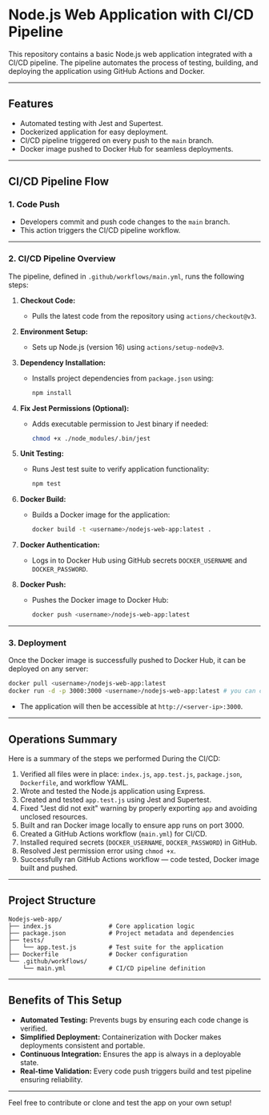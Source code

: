 # Node.js Web Application with CI/CD Pipeline

This repository contains a basic Node.js web application integrated with a CI/CD pipeline. The pipeline automates the process of testing, building, and deploying the application using GitHub Actions and Docker.

---

## Features

- Automated testing with Jest and Supertest.
- Dockerized application for easy deployment.
- CI/CD pipeline triggered on every push to the `main` branch.
- Docker image pushed to Docker Hub for seamless deployments.

---

## CI/CD Pipeline Flow

### **1. Code Push**
- Developers commit and push code changes to the `main` branch.
- This action triggers the CI/CD pipeline workflow.

---

### **2. CI/CD Pipeline Overview**

The pipeline, defined in `.github/workflows/main.yml`, runs the following steps:

1. **Checkout Code:**
   - Pulls the latest code from the repository using `actions/checkout@v3`.

2. **Environment Setup:**
   - Sets up Node.js (version 16) using `actions/setup-node@v3`.

3. **Dependency Installation:**
   - Installs project dependencies from `package.json` using:
     ```bash
     npm install
     ```

4. **Fix Jest Permissions (Optional):**
   - Adds executable permission to Jest binary if needed:
     ```bash
     chmod +x ./node_modules/.bin/jest
     ```

5. **Unit Testing:**
   - Runs Jest test suite to verify application functionality:
     ```bash
     npm test
     ```

6. **Docker Build:**
   - Builds a Docker image for the application:
     ```bash
     docker build -t <username>/nodejs-web-app:latest .
     ```

7. **Docker Authentication:**
   - Logs in to Docker Hub using GitHub secrets `DOCKER_USERNAME` and `DOCKER_PASSWORD`.

8. **Docker Push:**
   - Pushes the Docker image to Docker Hub:
     ```bash
     docker push <username>/nodejs-web-app:latest
     ```

---

### **3. Deployment**

Once the Docker image is successfully pushed to Docker Hub, it can be deployed on any server:
```bash
docker pull <username>/nodejs-web-app:latest
docker run -d -p 3000:3000 <username>/nodejs-web-app:latest # you can choose the lister port that you want ex: 8000,8080 
```
- The application will then be accessible at `http://<server-ip>:3000`.

---

##  Operations Summary

Here is a summary of the steps we performed During the CI/CD:

1. Verified all files were in place: `index.js`, `app.test.js`, `package.json`, `Dockerfile`, and workflow YAML.
2. Wrote and tested the Node.js application using Express.
3. Created and tested `app.test.js` using Jest and Supertest.
4. Fixed "Jest did not exit" warning by properly exporting `app` and avoiding unclosed resources.
5. Built and ran Docker image locally to ensure app runs on port 3000.
6. Created a GitHub Actions workflow (`main.yml`) for CI/CD.
7. Installed required secrets (`DOCKER_USERNAME`, `DOCKER_PASSWORD`) in GitHub.
8. Resolved Jest permission error using `chmod +x`.
19. Successfully ran GitHub Actions workflow — code tested, Docker image built and pushed.

---

## Project Structure

```
Nodejs-web-app/
├── index.js                # Core application logic
├── package.json            # Project metadata and dependencies
├── tests/
│   └── app.test.js         # Test suite for the application
├── Dockerfile              # Docker configuration
└── .github/workflows/
    └── main.yml            # CI/CD pipeline definition
```

---

## Benefits of This Setup

- **Automated Testing:** Prevents bugs by ensuring each code change is verified.
- **Simplified Deployment:** Containerization with Docker makes deployments consistent and portable.
- **Continuous Integration:** Ensures the app is always in a deployable state.
- **Real-time Validation:** Every code push triggers build and test pipeline ensuring reliability.

---

Feel free to contribute or clone and test the app on your own setup!

